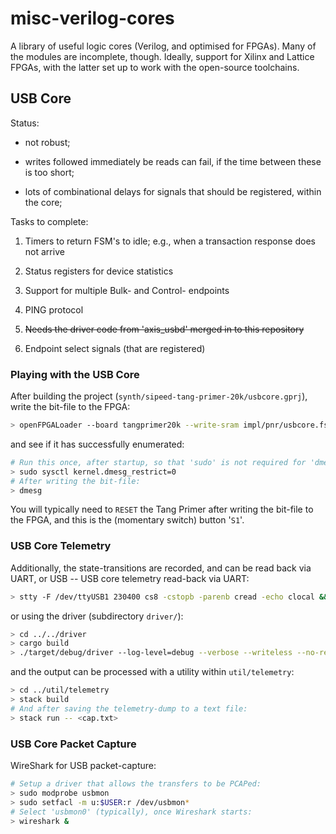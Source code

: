# misc-verilog-cores

A library of useful logic cores (Verilog, and optimised for FPGAs). Many of the modules are incomplete, though. Ideally, support for Xilinx and Lattice FPGAs, with the latter set up to work with the open-source toolchains.

## USB Core

Status:

- not robust;

- writes followed immediately be reads can fail, if the time between these is too short;

- lots of combinational delays for signals that should be registered, within the core;

Tasks to complete:

1. Timers to return FSM's to idle; e.g., when a transaction response does not arrive

2. Status registers for device statistics

3. Support for multiple Bulk- and Control- endpoints

4. PING protocol

5. ~~Needs the driver code from 'axis_usbd' merged in to this repository~~

6. Endpoint select signals (that are registered)

### Playing with the USB Core

After building the project (`synth/sipeed-tang-primer-20k/usbcore.gprj`), write the bit-file to the FPGA:
```bash
> openFPGALoader --board tangprimer20k --write-sram impl/pnr/usbcore.fs
```
and see if it has successfully enumerated:
```bash
# Run this once, after startup, so that 'sudo' is not required for 'dmesg'
> sudo sysctl kernel.dmesg_restrict=0
# After writing the bit-file:
> dmesg
```
You will typically need to `RESET` the Tang Primer after writing the bit-file to the FPGA, and this is the (momentary switch) button '`S1`'.

### USB Core Telemetry

Additionally, the state-transitions are recorded, and can be read back via UART, or USB -- USB core telemetry read-back via UART:
```bash
> stty -F /dev/ttyUSB1 230400 cs8 -cstopb -parenb cread -echo clocal && cat /dev/ttyUSB1
```
or using the driver (subdirectory `driver/`):
```bash
> cd ../../driver
> cargo build
> ./target/debug/driver --log-level=debug --verbose --writeless --no-read --telemetry
```
and the output can be processed with a utility within `util/telemetry`:
```bash
> cd ../util/telemetry
> stack build
# And after saving the telemetry-dump to a text file:
> stack run -- <cap.txt>
```

### USB Core Packet Capture

WireShark for USB packet-capture:
```bash
# Setup a driver that allows the transfers to be PCAPed:
> sudo modprobe usbmon
> sudo setfacl -m u:$USER:r /dev/usbmon*
# Select 'usbmon0' (typically), once Wireshark starts:
> wireshark &
```
